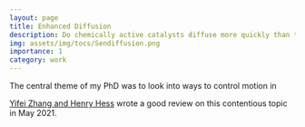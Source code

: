```yaml
---
layout: page
title: Enhanced Diffusion
description: Do chemically active catalysts diffuse more quickly than they should do?
img: assets/img/tocs/Sendiffusion.png
importance: 1
category: work
---
```


The central theme of my PhD was to look into ways to control motion in 


[Yifei Zhang and Henry Hess](https://www.nature.com/articles/s41570-021-00281-6) wrote a good review on this contentious topic in May 2021.